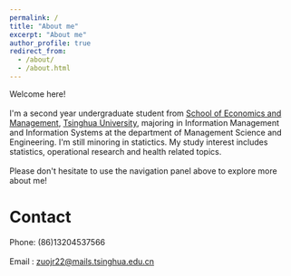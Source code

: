 ```yaml
---
permalink: /
title: "About me"
excerpt: "About me"
author_profile: true
redirect_from: 
  - /about/
  - /about.html
---
```


Welcome here!<br/>
<br/>
I'm a second year undergraduate student from [School of Economics and Management](https://www.sem.tsinghua.edu.cn/en/), [Tsinghua University](https://www.tsinghua.edu.cn/en/), majoring in Information Management and Information Systems at the department of Management Science and Engineering. I'm still minoring in statictics. My study interest includes statistics, operational research and health related topics.<br/>
<br/>
Please don't hesitate to use the navigation panel above to explore more about me!<br/>

Contact
======
Phone: (86)13204537566<br/>
<br/>
Email : zuojr22@mails.tsinghua.edu.cn<br/>

